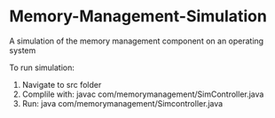 # Memory-Management-Simulation
A simulation of the memory management component on an operating system

To run simulation:<br/>
<p>
<ol>
<li>Navigate to src folder</li>
<li>Complile with: javac com/memorymanagement/SimController.java</li>
<li>Run: java com/memorymanagement/Simcontroller.java <policy> <memory_size> <data_file></li>
</ol>
</p>

